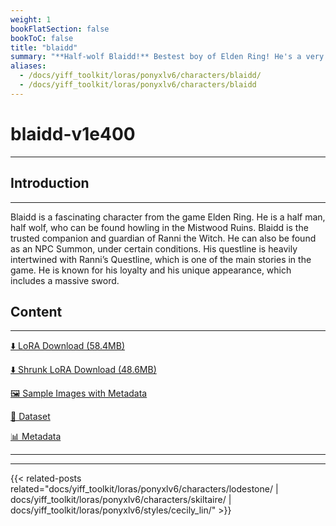 ```yaml
---
weight: 1
bookFlatSection: false
bookToC: false
title: "blaidd"
summary: "**Half-wolf Blaidd!** Bestest boy of Elden Ring! He's a very good boy! Can be a naughty boy though as well, if you like.."
aliases:
  - /docs/yiff_toolkit/loras/ponyxlv6/characters/blaidd/
  - /docs/yiff_toolkit/loras/ponyxlv6/characters/blaidd
---
```


<!--markdownlint-disable MD025 MD033 -->

# blaidd-v1e400

---

## Introduction

---

Blaidd is a fascinating character from the game Elden Ring. He is a half man, half wolf, who can be found howling in the Mistwood Ruins. Blaidd is the trusted companion and guardian of Ranni the Witch. He can also be found as an NPC Summon, under certain conditions. His questline is heavily intertwined with Ranni’s Questline, which is one of the main stories in the game. He is known for his loyalty and his unique appearance, which includes a massive sword.

## Content

---

[⬇️ LoRA Download (58.4MB)](https://huggingface.co/k4d3/yiff_toolkit/resolve/main/ponyxl_loras/blaidd-v1e400.safetensors?download=true)

[⬇️ Shrunk LoRA Download (48.6MB)](https://huggingface.co/k4d3/yiff_toolkit/resolve/main/ponyxl_loras_shrunk_2/blaidd-v1e400_frockpt1_th-3.55.safetensors?download=true)

[🖼️ Sample Images with Metadata](https://huggingface.co/k4d3/yiff_toolkit/tree/main/static/{})

[📐 Dataset](https://huggingface.co/datasets/k4d3/furry/tree/main/blaidd)

[📊 Metadata](https://huggingface.co/k4d3/yiff_toolkit/raw/main/ponyxl_loras/blaidd-v1e400.json)

---

---

{{< related-posts related="docs/yiff_toolkit/loras/ponyxlv6/characters/lodestone/ | docs/yiff_toolkit/loras/ponyxlv6/characters/skiltaire/ | docs/yiff_toolkit/loras/ponyxlv6/styles/cecily_lin/" >}}
